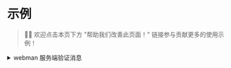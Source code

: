 # 示例

> 👏🏻 欢迎点击本页下方 "帮助我们改善此页面！" 链接参与贡献更多的使用示例！

<details>
    <summary>webman 服务端验证消息</summary>

```php
<?php

namespace app\controller;

use EasyWeChat\OfficialAccount\Application;
use support\Request;
use Symfony\Component\HttpFoundation\HeaderBag;
use Symfony\Component\HttpFoundation\Request as SymfonyRequest;

// 授权事件回调地址：http://easywechat.com/OfficialAccount/server

class OfficialAccount
{
    public function server(Request $request)
    {
        $config = config('wechatv6.official_account');
        $app = new Application($config);
        $symfony_request = new SymfonyRequest($request->get(), $request->post(), [], $request->cookie(), [], [], $request->rawBody());
        $symfony_request->headers = new HeaderBag($request->header());
        $app->setRequestFromSymfonyRequest($symfony_request);
        $server = $app->getServer();
        $response = $server->serve();

        return response($response->getBody());
    }
}
```

</details>

<!--
<details>
    <summary>标题</summary>
内容
</details>
-->
